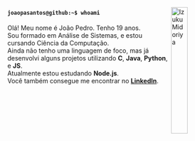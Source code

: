[<img align=right width='27%' alt='Izuku Midoriya' src='https://64.media.tumblr.com/7d4fa4d748ffc88884dc27128fa45ddb/tumblr_ptq2j6u2rH1y9cxjmo1_500.png'>](https://mha-transparents.tumblr.com/post/185915510391)
<h4><code>joaopasantos@github:~$ whoami</code></h4>

Olá! Meu nome é João Pedro. Tenho 19 anos.\
Sou formado em Análise de Sistemas, e estou cursando Ciência da Computação.\
Ainda não tenho uma linguagem de foco, mas já desenvolvi alguns projetos utilizando **C**, **Java**, **Python**, e **JS**.\
Atualmente estou estudando **Node.js**.\
Você também consegue me encontrar no [**LinkedIn**](https://www.linkedin.com/in/joaopasantos/).

